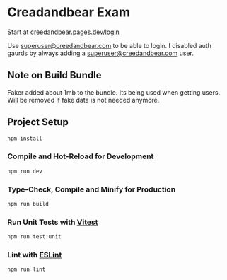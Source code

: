 # Creadandbear Exam
Start at [creedandbear.pages.dev/login](https://creedandbear.pages.dev/login)

Use superuser@creedandbear.com to be able to login. I disabled auth gaurds by always adding a superuser@creedandbear.com user.

## Note on Build Bundle
Faker added about 1mb to the bundle. Its being used when getting users. Will be removed if fake data is not needed anymore. 

## Project Setup

```sh
npm install
```

### Compile and Hot-Reload for Development

```sh
npm run dev
```

### Type-Check, Compile and Minify for Production

```sh
npm run build
```

### Run Unit Tests with [Vitest](https://vitest.dev/)

```sh
npm run test:unit
```

### Lint with [ESLint](https://eslint.org/)

```sh
npm run lint
```
